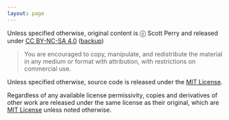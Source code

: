 ```yaml
---
layout: page
---
```


Unless specified otherwise, original content is ⓒ Scott Perry and released under [CC BY-NC-SA 4.0](https://creativecommons.org/licenses/by-nc-sa/4.0/) ([backup](/LICENSES/by-nc-sa%204.0%20full.webarchive))

> You are encouraged to copy, manipulate, and redistribute the material in any medium or format with attribution, with restrictions on commercial use.

Unless specified otherwise, source code is released under the [MIT License](/LICENSES/MIT.txt).

Regardless of any available license permissivity, copies and derivatives of other work are released under the same license as their original, which are [MIT License](/LICENSES/MIT.txt) unless noted otherwise.
